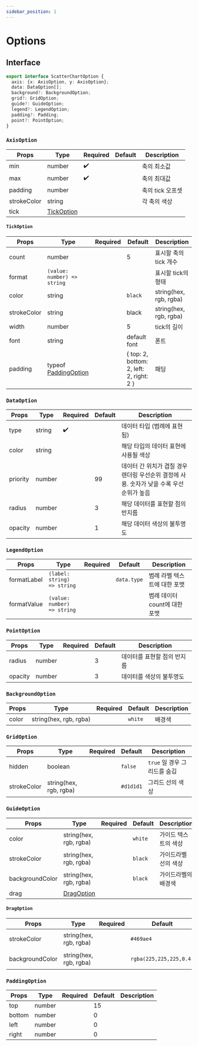 ```yaml
---
sidebar_position: 1
---
```


# Options
## Interface
```typescript
export interface ScatterChartOption {
  axis: {x: AxisOption, y: AxisOption};
  data: DataOption[];
  background?: BackgroundOption;
  grid?: GridOption;
  guide?: GuideOption;
  legend?: LegendOption;
  padding?: Padding;
  point?: PointOption;
}
```
### `AxisOption`
| Props | Type  | Required  | Default | Description |
| --- | --- | --- | --- | --- |
| min | number | ✔️ |  | 축의 최소값 |
| max | number | ✔️ |  | 축의 최대값 |
| padding | number |  |  | 축의 tick 오프셋 |
| strokeColor | string |  |  | 각 축의 색상 |
| tick | [TickOption](#tickoption) |  |  |  |


#### `TickOption`
| Props | Type  | Required  | Default | Description |
| --- | --- | --- | --- | --- |
| count | number |  | 5 | 표시할 축의 tick 개수 |
| format | `(value: number) => string` |  |  | 표시할 tick의 형태 |
| color | string |  | `black` | string(hex, rgb, rgba) |
| strokeColor | string |  | black | string(hex, rgb, rgba) |
| width | number |  | 5 | tick의 길이 |
| font | string |  | default font | 폰트 |
| padding | typeof [PaddingOption](#paddingoption) |  | { top: 2, bottom: 2, left: 2, right: 2 } | 패딩 |


### `DataOption`
| Props | Type  | Required  | Default | Description |
| --- | --- | --- | --- | --- |
| type | string | ✔️ |  | 데이터 타입 (범례에 표현됨) |
| color | string |  |  | 해당 타입의 데이터 표현에 사용될 색상 |
| priority | number |  | 99 | 데이터 간 위치가 겹칠 경우 렌더링 우선순위 결정에 사용. 숫자가 낮을 수록 우선순위가 높음 |
| radius | number |  | 3 | 해당 데이터를 표현할 점의 반지름  |
| opacity | number |  | 1 | 해당 데이터 색상의 불투명도   |


### `LegendOption`
| Props | Type  | Required  | Default | Description |
| --- | --- | --- | --- | --- |
| formatLabel | `(label: string) => string` |  | `data.type` | 범례 라벨 텍스트에 대한 포맷 |
| formatValue | `(value: number) => string` |  |  | 범례 데이터 count에 대한 포맷 |


### `PointOption`
| Props | Type  | Required  | Default | Description |
| --- | --- | --- | --- | --- |
| radius | number |  | 3 | 데이터를 표현할 점의 반지름 |
| opacity | number |  | 3 | 데이터를 색상의 불투명도 |


### `BackgroundOption`
| Props | Type  | Required  | Default | Description |
| --- | --- | --- | --- | --- |
| color | string(hex, rgb, rgba) |  | `white` | 배경색 |


### `GridOption`
| Props | Type  | Required  | Default | Description |
| --- | --- | --- | --- | --- |
| hidden | boolean |  | `false` | `true` 일 경우 그리드를 숨김 |
| strokeColor | string(hex, rgb, rgba) |  | `#d1d1d1` | 그리드 선의 색상 |


### `GuideOption`
| Props | Type  | Required  | Default | Description |
| --- | --- | --- | --- | --- |
| color | string(hex, rgb, rgba) |  | `white` | 가이드 텍스트의 색상 |
| strokeColor | string(hex, rgb, rgba) |  | `black` | 가이드라벨 선의 색상 |
| backgroundColor | string(hex, rgb, rgba) |  | `black` |  가이드라벨의 배경색 |
| drag | [DragOption](#dragoption) |  |  |  |

#### `DragOption`
| Props | Type  | Required  | Default | Description |
| --- | --- | --- | --- | --- |
| strokeColor | string(hex, rgb, rgba) |  | `#469ae4` | 드래그 영역 둘레선 색상 |
| backgroundColor | string(hex, rgb, rgba) |  | `rgba(225,225,225,0.4)` | 드래그 영역의 배경색 |

### `PaddingOption`
| Props | Type  | Required  | Default | Description |
| --- | --- | --- | --- | --- |
| top | number |  | 15 |  |
| bottom | number |  | 0 |  |
| left | number |  | 0 |  |
| right | number |  | 0 |  |
